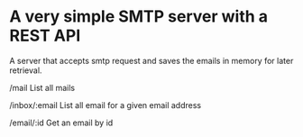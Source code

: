 # A very simple SMTP server with a REST API
A server that accepts smtp request and saves the emails in memory for later retrieval.

/mail List all mails

/inbox/:email List all email for a given email address

/email/:id Get an email by id

